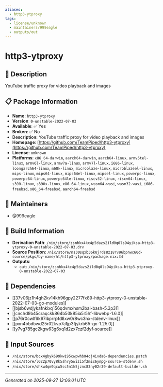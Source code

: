 ```yaml
---
aliases:
  - http3-ytproxy
tags:
  - license/unknown
  - maintainers/999eagle
  - outputs/out
---
```


# http3-ytproxy

## 📝 Description

YouTube traffic proxy for video playback and images

## 📋 Package Information

- **Name**: `http3-ytproxy`
- **Version**: `0-unstable-2022-07-03`
- **Available**: ✅ Yes
- **Broken**: ✅ No
- **Description**: YouTube traffic proxy for video playback and images
- **Homepage**: [https://github.com/TeamPiped/http3-ytproxy](https://github.com/TeamPiped/http3-ytproxy)
- **License**: `unknown`
- **Platforms**: `x86_64-darwin`, `aarch64-darwin`, `aarch64-linux`, `armv5tel-linux`, `armv6l-linux`, `armv7a-linux`, `armv7l-linux`, `i686-linux`, `loongarch64-linux`, `m68k-linux`, `microblaze-linux`, `microblazeel-linux`, `mips-linux`, `mips64-linux`, `mips64el-linux`, `mipsel-linux`, `powerpc-linux`, `powerpc64-linux`, `powerpc64le-linux`, `riscv32-linux`, `riscv64-linux`, `s390-linux`, `s390x-linux`, `x86_64-linux`, `wasm64-wasi`, `wasm32-wasi`, `i686-freebsd`, `x86_64-freebsd`, `aarch64-freebsd`
## 👥 Maintainers

- @999eagle


## 🔧 Build Information

- **Derivation Path**: `/nix/store/zsnhkx4kc4p5dazs2ild0q0ls94yiksa-http3-ytproxy-0-unstable-2022-07-03.drv`
- **Source Position**: `/nix/store/ns30sqxb36k8jrds8z18rv96bpnwc60d-source/pkgs/by-name/ht/http3-ytproxy/package.nix:34`
- **Outputs**:
  - `out`:  `/nix/store/zsnhkx4kc4p5dazs2ild0q0ls94yiksa-http3-ytproxy-0-unstable-2022-07-03`

## 🔗 Dependencies

- [[37v06jz1h4gh2kv14kh96gpy2277fx89-http3-ytproxy-0-unstable-2022-07-03-go-modules]]
- [[bjsb6wdjykafnkixq156qdvmxhsm2bai-bash-5.3p3]]
- [[cnchd9b45craqckk864b50k85ia5r5hf-libwebp-1.6.0]]
- [[p76r0cwlf6k97ibprrpfd8xw0r8wc3nx-stdenv-linux]]
- [[pxn4bbdbwd25r02kvp7a1jp3fjykrb65-go-1.25.0]]
- [[y7vg785gc2kgw63g6xq1d2zx7czf2dyf-source]]

## 📁 Input Sources

- `/nix/store/bcx4gbyk699kw195cwpwhb04cj4ivda6-dependencies.patch`
- `/nix/store/l622p70vy8k5sh7y5wizi5f2mic6ynpg-source-stdenv.sh`
- `/nix/store/shkw4qm9qcw5sc5n1k5jznc83ny02r39-default-builder.sh`

---
*Generated on 2025-09-27 13:06:01 UTC*
